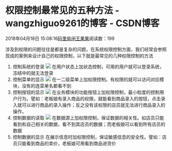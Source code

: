 
# 权限控制最常见的五种方法 - wangzhiguo9261的博客 - CSDN博客


2018年04月18日 15:08:16[码里偷闲王果果](https://me.csdn.net/wangzhiguo9261)阅读数：199


涉及到权限的问题往往是都是复杂的问题，在系统权限控制方面，我们经常会参照现成的案例来设计自己的权限控制，以下就是最常见的几种权限控制的方法
1. 控制系统的登录
![](http://t10.baidu.com/it/u=2847654969,2072380024&fm=173&s=5E8DA94497E81D0F6AB744090300509A&w=640&h=396&img.JPEG)
在用户状态上加状态控制，可用的用户就可以登录系统，冻结中的就无法登录
2. 控制菜单的显示
![](http://t12.baidu.com/it/u=248115731,4046491359&fm=173&s=6204E3AE45AF0EAE7796777303001054&w=640&h=668&img.JPEG)
在一二级菜单上加权限控制。有权限的就可以访问对应模块，没有的连菜单名都看不到
3. 控制按钮的显示
![](http://t10.baidu.com/it/u=2448993828,1715856287&fm=173&s=CFC6A5444414207F48BD45000300D0D2&w=640&h=395&img.JPEG)
在业务模块的功能按钮上加权限控制，最小粒度的控制用户行为。譬如：老板娘有录入商品的权限，就能看到商品录入的按钮，点击录入就可以进行商品的录入操作；反之没有该权限的店员就无法进行商品录入的操作。
4. 控制数据的读取
![](http://t11.baidu.com/it/u=3925318582,2911011741&fm=173&s=FA4BB04400F0A47F1262459B0300508B&w=640&h=313&img.JPEG)
在数据源上加权限控制，保证数据的相关性。如店员只能看到和自己相关的数据，看不到其店员的数据；而老板娘可以看到所有店员的数据
5. 控制数据的显示
在展示信息时加权限控制，保证敏感信息的安全性。譬如：店员只能看到商品的卖价，老板娘可用看到商品进货价


